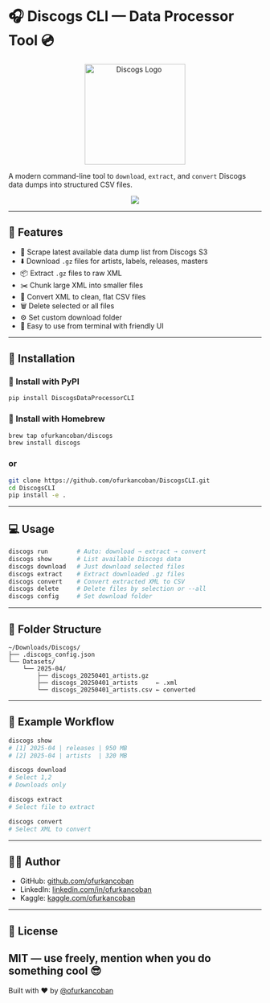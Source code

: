 # 🎧 Discogs CLI — Data Processor Tool 💿
<p align="center">
  <img src="img/logo.png" alt="Discogs Logo" width="200"/>
</p>

A modern command-line tool to `download`, `extract`, and `convert` Discogs data dumps into structured CSV files.

<p align="center">
  <img src="img/preview.gif" />
</p>

---

## 🚀 Features

- 🧠 Scrape latest available data dump list from Discogs S3
- ⬇️ Download `.gz` files for artists, labels, releases, masters
- 📦 Extract `.gz` files to raw XML
- ✂️ Chunk large XML into smaller files
- 📄 Convert XML to clean, flat CSV files
- 🗑 Delete selected or all files
- ⚙️ Set custom download folder
- 🧪 Easy to use from terminal with friendly UI

---

## 🧩 Installation

### 🐍 Install with PyPI
```bash
pip install DiscogsDataProcessorCLI
```

### 🍻 Install with Homebrew
```bash
brew tap ofurkancoban/discogs
brew install discogs
```
### or
```bash
git clone https://github.com/ofurkancoban/DiscogsCLI.git
cd DiscogsCLI
pip install -e .
```

---

## 💻 Usage

```bash
discogs run        # Auto: download → extract → convert
discogs show       # List available Discogs data
discogs download   # Just download selected files
discogs extract    # Extract downloaded .gz files
discogs convert    # Convert extracted XML to CSV
discogs delete     # Delete files by selection or --all
discogs config     # Set download folder
```

---

## 📁 Folder Structure

```
~/Downloads/Discogs/
├── .discogs_config.json
└── Datasets/
    └── 2025-04/
        ├── discogs_20250401_artists.gz
        ├── discogs_20250401_artists     ← .xml
        └── discogs_20250401_artists.csv ← converted
```

---

## 🧠 Example Workflow

```bash
discogs show
# [1] 2025-04 | releases | 950 MB
# [2] 2025-04 | artists  | 320 MB

discogs download
# Select 1,2
# Downloads only

discogs extract
# Select file to extract

discogs convert
# Select XML to convert
```

---

## 🧑‍💻 Author

- GitHub: [github.com/ofurkancoban](https://github.com/ofurkancoban)
- LinkedIn: [linkedin.com/in/ofurkancoban](https://linkedin.com/in/ofurkancoban)
- Kaggle: [kaggle.com/ofurkancoban](https://www.kaggle.com/ofurkancoban)

---

## 📜 License

MIT — use freely, mention when you do something cool 😎
---

Built with ❤️ by [@ofurkancoban](https://github.com/ofurkancoban)
